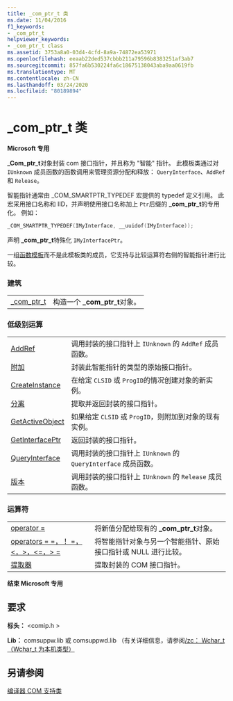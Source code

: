 ```yaml
---
title: _com_ptr_t 类
ms.date: 11/04/2016
f1_keywords:
- _com_ptr_t
helpviewer_keywords:
- _com_ptr_t class
ms.assetid: 3753a8a0-03d4-4cfd-8a9a-74872ea53971
ms.openlocfilehash: eeaab22ded537cbbb211a79596b8383251af3ab7
ms.sourcegitcommit: 857fa6b530224fa6c18675138043aba9aa0619fb
ms.translationtype: MT
ms.contentlocale: zh-CN
ms.lasthandoff: 03/24/2020
ms.locfileid: "80189894"
---
```

# <a name="_com_ptr_t-class"></a>_com_ptr_t 类

**Microsoft 专用**

**_Com_ptr_t**对象封装 com 接口指针，并且称为 "智能" 指针。 此模板类通过对 `IUnknown` 成员函数的函数调用来管理资源分配和释放： `QueryInterface`、`AddRef`和 `Release`。

智能指针通常由 _COM_SMARTPTR_TYPEDEF 宏提供的 typedef 定义引用。 此宏采用接口名称和 IID，并声明使用接口名称加上 `Ptr`后缀的 **_com_ptr_t**的专用化。 例如：

```cpp
_COM_SMARTPTR_TYPEDEF(IMyInterface, __uuidof(IMyInterface));
```

声明 **_com_ptr_t**特殊化 `IMyInterfacePtr`。

一组[函数模板](../cpp/relational-function-templates.md)而不是此模板类的成员，它支持与比较运算符右侧的智能指针进行比较。

### <a name="construction"></a>建筑

|||
|-|-|
|[_com_ptr_t](../cpp/com-ptr-t-com-ptr-t.md)|构造一个 **_com_ptr_t**对象。|

### <a name="low-level-operations"></a>低级别运算

|||
|-|-|
|[AddRef](../cpp/com-ptr-t-addref.md)|调用封装的接口指针上 `IUnknown` 的 `AddRef` 成员函数。|
|[附加](../cpp/com-ptr-t-attach.md)|封装此智能指针的类型的原始接口指针。|
|[CreateInstance](../cpp/com-ptr-t-createinstance.md)|在给定 `CLSID` 或 `ProgID`的情况创建对象的新实例。|
|[分离](../cpp/com-ptr-t-detach.md)|提取并返回封装的接口指针。|
|[GetActiveObject](../cpp/com-ptr-t-getactiveobject.md)|如果给定 `CLSID` 或 `ProgID`，则附加到对象的现有实例。|
|[GetInterfacePtr](../cpp/com-ptr-t-getinterfaceptr.md)|返回封装的接口指针。|
|[QueryInterface](../cpp/com-ptr-t-queryinterface.md)|调用封装的接口指针上 `IUnknown` 的 `QueryInterface` 成员函数。|
|[版本](../cpp/com-ptr-t-release.md)|调用封装的接口指针上 `IUnknown` 的 `Release` 成员函数。|

### <a name="operators"></a>运算符

|||
|-|-|
|[operator =](../cpp/com-ptr-t-operator-equal.md)|将新值分配给现有的 **_com_ptr_t**对象。|
|[operators = =，！ =，\<，>，\<=，> =](../cpp/com-ptr-t-relational-operators.md)|将智能指针对象与另一个智能指针、原始接口指针或 NULL 进行比较。|
|[提取器](../cpp/com-ptr-t-extractors.md)|提取封装的 COM 接口指针。|

**结束 Microsoft 专用**

## <a name="requirements"></a>要求

**标头：** \<comip.h >

**Lib：** comsuppw.lib 或 comsuppwd.lib （有关详细信息，请参阅[/zc： Wchar_t （Wchar_t 为本机类型）](../build/reference/zc-wchar-t-wchar-t-is-native-type.md)

## <a name="see-also"></a>另请参阅

[编译器 COM 支持类](../cpp/compiler-com-support-classes.md)
